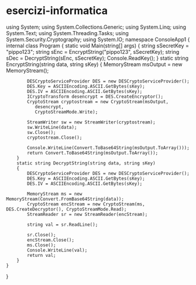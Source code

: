 # esercizi-informatica
 using System;
using System.Collections.Generic;
using System.Linq;
using System.Text;
using System.Threading.Tasks;
using System.Security.Cryptography;
using System.IO;
namespace ConsoleApp1
{
    internal class Program
    {
        static void Main(string[] args)
        {
            string sSecretKey = "pippo123";
            string sEnc = EncryptString("pippo123", sSecretKey);
            string sDec = DecryptString(sEnc, sSecretKey);
            Console.ReadKey();
        }
        static string EncryptString(string data, string sKey)
        {
            MemoryStream msOutput = new MemoryStream();

            DESCryptoServiceProvider DES = new DESCryptoServiceProvider();
            DES.Key = ASCIIEncoding.ASCII.GetBytes(sKey);
            DES.IV = ASCIIEncoding.ASCII.GetBytes(sKey);
            ICryptoTransform desencrypt = DES.CreateEncryptor();
            CryptoStream cryptostream = new CryptoStream(msOutput,
               desencrypt,
               CryptoStreamMode.Write);

            StreamWriter sw = new StreamWriter(cryptostream);
            sw.WriteLine(data);
            sw.Close();
            cryptostream.Close();

            Console.WriteLine(Convert.ToBase64String(msOutput.ToArray()));
            return Convert.ToBase64String(msOutput.ToArray());
        }
        static string DecryptString(string data, string sKey)
        {
            DESCryptoServiceProvider DES = new DESCryptoServiceProvider();
            DES.Key = ASCIIEncoding.ASCII.GetBytes(sKey);
            DES.IV = ASCIIEncoding.ASCII.GetBytes(sKey);

            MemoryStream ms = new MemoryStream(Convert.FromBase64String(data));
            CryptoStream encStream = new CryptoStream(ms, DES.CreateDecryptor(), CryptoStreamMode.Read);
            StreamReader sr = new StreamReader(encStream);

            string val = sr.ReadLine();

            sr.Close();
            encStream.Close();
            ms.Close();
            Console.WriteLine(val);
            return val;
        }
    }
}

